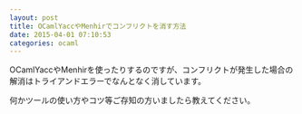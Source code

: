```yaml
---
layout: post
title: OCamlYaccやMenhirでコンフリクトを消す方法
date: 2015-04-01 07:10:53
categories: ocaml
---
```

<!-- {% raw %} -->
<p>OCamlYaccやMenhirを使ったりするのですが、コンフリクトが発生した場合の解消はトライアンドエラーでなんとなく消しています。</p>

<p>何かツールの使い方やコツ等ご存知の方いましたら教えてください。</p>
<!-- {% endraw %} -->
